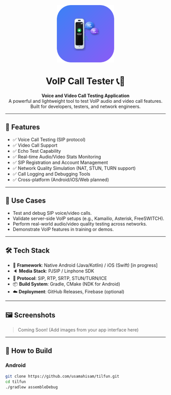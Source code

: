 <p align="center">
  <img src="voip-logo-full-512x512.png" alt="VoIP App Logo" width="180"/>
</p>

<h1 align="center">VoIP Call Tester 📞🎥</h1>

<p align="center">
  <strong>Voice and Video Call Testing Application</strong><br>
  A powerful and lightweight tool to test VoIP audio and video call features.<br>
  Built for developers, testers, and network engineers.
</p>

---

## 🚀 Features

- ✅ Voice Call Testing (SIP protocol)
- ✅ Video Call Support
- ✅ Echo Test Capability
- ✅ Real-time Audio/Video Stats Monitoring
- ✅ SIP Registration and Account Management
- ✅ Network Quality Simulation (NAT, STUN, TURN support)
- ✅ Call Logging and Debugging Tools
- ✅ Cross-platform (Android/iOS/Web planned)

---

## 📱 Use Cases

- Test and debug SIP voice/video calls.
- Validate server-side VoIP setups (e.g., Kamailio, Asterisk, FreeSWITCH).
- Perform real-world audio/video quality testing across networks.
- Demonstrate VoIP features in training or demos.

---

## 🛠️ Tech Stack

- 🧱 **Framework**: Native Android (Java/Kotlin) / iOS (Swift) [in progress]
- 🔈 **Media Stack**: PJSIP / Linphone SDK
- 📡 **Protocol**: SIP, RTP, SRTP, STUN/TURN/ICE
- 📦 **Build System**: Gradle, CMake (NDK for Android)
- ☁️ **Deployment**: GitHub Releases, Firebase (optional)

---

## 🖼️ Screenshots

> Coming Soon! (Add images from your app interface here)

---

## 🧪 How to Build

### Android

```bash
git clone https://github.com/usamahisam/tilfun.git
cd tilfun
./gradlew assembleDebug
